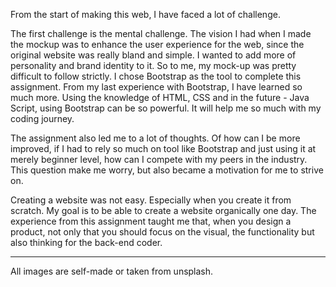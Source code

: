 From the start of making this web, I have faced a lot of challenge. 

The first challenge is the mental challenge. The vision I had when I made the mockup was to enhance the user experience for the web, since the original website was really bland and simple. I wanted to add more of personality and brand identity to it. So to me, my mock-up was pretty difficult to follow strictly. I chose Bootstrap as the tool to complete this assignment. From my last experience with Bootstrap, I have learned so much more. Using the knowledge of HTML, CSS and in the future - Java Script, using Bootstrap can be so powerful. It will help me so much with my coding journey.

The assignment also led me to a lot of thoughts. Of how can I be more improved, if I had to rely so much on tool like Bootstrap and just using it at merely beginner level, how can I compete with my peers in the industry. This question make me worry, but also became a motivation for me to strive on.

Creating a website was not easy. Especially when you create it from scratch. My goal is to be able to create a website organically one day. The experience from this assignment taught me that, when you design a product, not only that you should focus on the visual, the functionality but also thinking for the back-end coder.

------------------------------------------------------------------------------------

All images are self-made or taken from unsplash.

